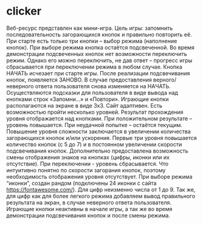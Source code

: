 # clicker
Веб-ресурс представлен как мини-игра. Цель игры: запомнить последовательность загорающихся кнопок и правильно повторить её. 
При старте есть только три кнопки – выбор режима (наполнение кнопок). При выборе режима кнопка остаётся подсвеченной. Во время демонстрации подсвеченных кнопок нет возможности переключить режим. Однако его можно переключить, не дав ответ – прогресс игры сбрасывается при переключении режима в любом случае. 
Кнопка НАЧАТЬ исчезает при старте игры. После реализации подсвечивания кнопок, появляется ЗАНОВО. В случае предоставления верного/неверного ответа пользователя снова изменяется на НАЧАТЬ.
Осуществляются подсказки для пользователя в виде вывода над кнопками строк «Запомни…» и «Повтори».
Играющие кнопки располагаются на экране в виде 3х3. Сайт адаптивен.
Есть возможностью пройти несколько уровней. Результат прохождения уровня отображается над кнопками. При положительном результате – уровень повышается. При неудачной попытке – остаётся текущим. Повышение уровня сложности заключается в увеличении количества загорающихся кнопок и/или ускорения. Первые три уровня повышается количество кнопок (с 5 до 7) и в постоянном увеличении скорости подсвечивания кнопок. Дополнительно предоставлена возможность смены отображения знаков на кнопках (цифры, иконки или их отсутствие). При переключении - уровень сбрасывается. Что интуитивно понятно по скорости загорания кнопок, поэтому необходимость отображения уровня отсутствует.
При выборе режима  “иконки”, создан рандом (подключены 24 иконки с сайта https://fontawesome.com/). Для цифр неизменно числа от 1 до 9. Так же, для цифр как для более легкого режима добавляем вывод правильного результата на экран, в случае неверного ответа пользователя.
Играющие кнопки неактивны в начале игры, а так же во время демонстрации подсвечивания кнопок и после смены режима.
